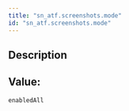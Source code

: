 ```yaml
---
title: "sn_atf.screenshots.mode"
id: "sn_atf.screenshots.mode"
---
```

## Description



## Value: 
```
enabledAll
```